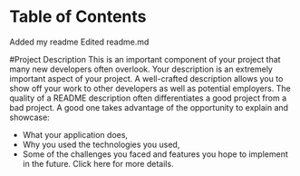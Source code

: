 # Table of Contents



Added my readme
Edited readme.md

#Project Description
This is an important component of your project that many new developers often overlook.
Your description is an extremely important aspect of your project. A well-crafted description 
allows you to show off your work to other developers as well as potential employers.
The quality of a README description often differentiates a good project from a bad project. 
A good one takes advantage of the opportunity to explain and showcase:
* What your application does,
* Why you used the technologies you used,
* Some of the challenges you faced and features you hope to implement in the future.
Click here for more details.

